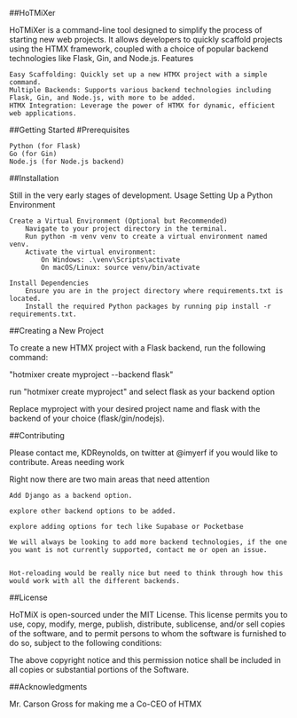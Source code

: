 ##HoTMiXer

HoTMiXer is a command-line tool designed to simplify the process of starting new web projects. It allows developers to quickly scaffold projects using the HTMX framework, coupled with a choice of popular backend technologies like Flask, Gin, and Node.js.
Features

    Easy Scaffolding: Quickly set up a new HTMX project with a simple command.
    Multiple Backends: Supports various backend technologies including Flask, Gin, and Node.js, with more to be added.
    HTMX Integration: Leverage the power of HTMX for dynamic, efficient web applications.

##Getting Started
#Prerequisites

    Python (for Flask)
    Go (for Gin)
    Node.js (for Node.js backend)

##Installation

Still in the very early stages of development.
Usage
Setting Up a Python Environment

    Create a Virtual Environment (Optional but Recommended)
        Navigate to your project directory in the terminal.
        Run python -m venv venv to create a virtual environment named venv.
        Activate the virtual environment:
            On Windows: .\venv\Scripts\activate
            On macOS/Linux: source venv/bin/activate

    Install Dependencies
        Ensure you are in the project directory where requirements.txt is located.
        Install the required Python packages by running pip install -r requirements.txt.


##Creating a New Project

To create a new HTMX project with a Flask backend, run the following command:

"hotmixer create myproject --backend flask"

run "hotmixer create myproject" and select flask as your backend option

Replace myproject with your desired project name and flask with the backend of your choice (flask/gin/nodejs).

##Contributing

Please contact me, KDReynolds, on twitter at @imyerf if you would like to contribute.
Areas needing work

Right now there are two main areas that need attention

    Add Django as a backend option.

    explore other backend options to be added.

    explore adding options for tech like Supabase or Pocketbase

    We will always be looking to add more backend technologies, if the one you want is not currently supported, contact me or open an issue.


    Hot-reloading would be really nice but need to think through how this would work with all the different backends.

##License

HoTMiX is open-sourced under the MIT License. This license permits you to use, copy, modify, merge, publish, distribute, sublicense, and/or sell copies of the software, and to permit persons to whom the software is furnished to do so, subject to the following conditions:

The above copyright notice and this permission notice shall be included in all copies or substantial portions of the Software.

##Acknowledgments

Mr. Carson Gross for making me a Co-CEO of HTMX

